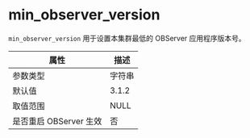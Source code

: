 min_observer_version 
=========================================

`min_observer_version` 用于设置本集群最低的 OBServer 应用程序版本号。


|      **属性**      | **描述** |
|------------------|--------|
| 参数类型             | 字符串    |
| 默认值              | 3.1.2  |
| 取值范围             | NULL   |
| 是否重启 OBServer 生效 | 否      |



